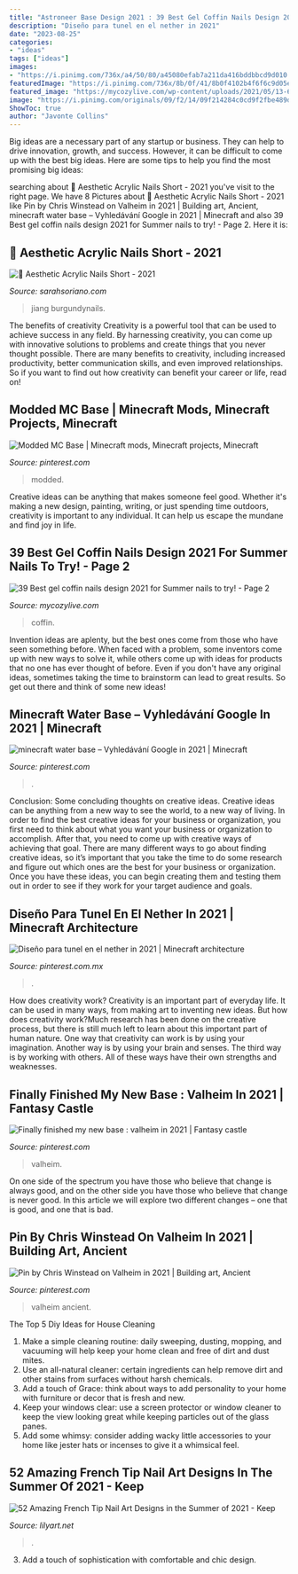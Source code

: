 ```yaml
---
title: "Astroneer Base Design 2021 : 39 Best Gel Coffin Nails Design 2021 For Summer Nails To Try!"
description: "Diseño para tunel en el nether in 2021"
date: "2023-08-25"
categories:
- "ideas"
tags: ["ideas"]
images:
- "https://i.pinimg.com/736x/a4/50/80/a45080efab7a211da416bddbbcd9d010.jpg"
featuredImage: "https://i.pinimg.com/736x/8b/0f/41/8b0f4102b4f6f6c9d05ec8b2bb136670.jpg"
featured_image: "https://mycozylive.com/wp-content/uploads/2021/05/13-683x1024.jpg"
image: "https://i.pinimg.com/originals/09/f2/14/09f214284c0cd9f2fbe489d4b94ea452.jpg"
ShowToc: true
author: "Javonte Collins"
---
```



Big ideas are a necessary part of any startup or business. They can help to drive innovation, growth, and success. However, it can be difficult to come up with the best big ideas. Here are some tips to help you find the most promising big ideas: 

	

		
searching about 🖤 Aesthetic Acrylic Nails Short - 2021 you've visit to the right page. We have 8 Pictures about 🖤 Aesthetic Acrylic Nails Short - 2021 like Pin by Chris Winstead on Valheim in 2021 | Building art, Ancient, minecraft water base – Vyhledávání Google in 2021 | Minecraft and also 39 Best gel coffin nails design 2021 for Summer nails to try! - Page 2. Here it is:
		
    
## 🖤 Aesthetic Acrylic Nails Short - 2021

<img loading=lazy src="https://i.pinimg.com/originals/09/f2/14/09f214284c0cd9f2fbe489d4b94ea452.jpg" onerror="this.onerror=null;this.src='https://tse1.mm.bing.net/th?id=OIP.z12ohCm7UXvk5ijo0OHXcgHaME&amp;pid=15.1';" alt="🖤 Aesthetic Acrylic Nails Short - 2021">

_Source: sarahsoriano.com_

>jiang burgundynails. 

	

The benefits of creativity
Creativity is a powerful tool that can be used to achieve success in any field. By harnessing creativity, you can come up with innovative solutions to problems and create things that you never thought possible. There are many benefits to creativity, including increased productivity, better communication skills, and even improved relationships. So if you want to find out how creativity can benefit your career or life, read on!

    
## Modded MC Base | Minecraft Mods, Minecraft Projects, Minecraft

<img loading=lazy src="https://i.pinimg.com/736x/ad/00/01/ad000179f76eaf378225250ef3f83cc1.jpg" onerror="this.onerror=null;this.src='https://tse3.mm.bing.net/th?id=OIP.ZTCORn1-_YZM_3LaKiQ-OwHaD9&amp;pid=15.1';" alt="Modded MC Base | Minecraft mods, Minecraft projects, Minecraft">

_Source: pinterest.com_

>modded. 

	

Creative ideas can be anything that makes someone feel good. Whether it's making a new design, painting, writing, or just spending time outdoors, creativity is important to any individual. It can help us escape the mundane and find joy in life.

    
## 39 Best Gel Coffin Nails Design 2021 For Summer Nails To Try! - Page 2

<img loading=lazy src="https://mycozylive.com/wp-content/uploads/2021/05/13-683x1024.jpg" onerror="this.onerror=null;this.src='https://tse2.mm.bing.net/th?id=OIP.dzt52vdBR__bazcKQzpPxgHaLG&amp;pid=15.1';" alt="39 Best gel coffin nails design 2021 for Summer nails to try! - Page 2">

_Source: mycozylive.com_

>coffin. 

	

Invention ideas are aplenty, but the best ones come from those who have seen something before. When faced with a problem, some inventors come up with new ways to solve it, while others come up with ideas for products that no one has ever thought of before. Even if you don't have any original ideas, sometimes taking the time to brainstorm can lead to great results. So get out there and think of some new ideas!

    
## Minecraft Water Base – Vyhledávání Google In 2021 | Minecraft

<img loading=lazy src="https://i.pinimg.com/736x/4c/b3/9f/4cb39ffe8aa5ec132bdd6b1d457a9c18.jpg" onerror="this.onerror=null;this.src='https://tse1.mm.bing.net/th?id=OIP.bFpO2fkJzyHYQ6UR8dbvmwHaEK&amp;pid=15.1';" alt="minecraft water base – Vyhledávání Google in 2021 | Minecraft">

_Source: pinterest.com_

>. 

	

Conclusion: Some concluding thoughts on creative ideas.
Creative ideas can be anything from a new way to see the world, to a new way of living. In order to find the best creative ideas for your business or organization, you first need to think about what you want your business or organization to accomplish. After that, you need to come up with creative ways of achieving that goal. There are many different ways to go about finding creative ideas, so it’s important that you take the time to do some research and figure out which ones are the best for your business or organization. Once you have these ideas, you can begin creating them and testing them out in order to see if they work for your target audience and goals.

    
## Diseño Para Tunel En El Nether In 2021 | Minecraft Architecture

<img loading=lazy src="https://i.pinimg.com/736x/8b/0f/41/8b0f4102b4f6f6c9d05ec8b2bb136670.jpg" onerror="this.onerror=null;this.src='https://tse4.mm.bing.net/th?id=OIP.cNJnHhfKoaOUSTYBLhjoPgHaEF&amp;pid=15.1';" alt="Diseño para tunel en el nether in 2021 | Minecraft architecture">

_Source: pinterest.com.mx_

>. 

	

How does creativity work?
Creativity is an important part of everyday life. It can be used in many ways, from making art to inventing new ideas. But how does creativity work?Much research has been done on the creative process, but there is still much left to learn about this important part of human nature. One way that creativity can work is by using your imagination. Another way is by using your brain and senses. The third way is by working with others. All of these ways have their own strengths and weaknesses.

    
## Finally Finished My New Base : Valheim In 2021 | Fantasy Castle

<img loading=lazy src="https://i.pinimg.com/736x/05/83/a3/0583a3b46403567fe41c4b75a95c8fc7.jpg" onerror="this.onerror=null;this.src='https://tse4.mm.bing.net/th?id=OIP.JMAp831vekWWU6JGvM62-QHaEK&amp;pid=15.1';" alt="Finally finished my new base : valheim in 2021 | Fantasy castle">

_Source: pinterest.com_

>valheim. 

	

On one side of the spectrum you have those who believe that change is always good, and on the other side you have those who believe that change is never good. In this article we will explore two different changes – one that is good, and one that is bad.

    
## Pin By Chris Winstead On Valheim In 2021 | Building Art, Ancient

<img loading=lazy src="https://i.pinimg.com/736x/a4/50/80/a45080efab7a211da416bddbbcd9d010.jpg" onerror="this.onerror=null;this.src='https://tse1.mm.bing.net/th?id=OIP.eLCVXs5mX4YHUHaH9eRjPQHaEK&amp;pid=15.1';" alt="Pin by Chris Winstead on Valheim in 2021 | Building art, Ancient">

_Source: pinterest.com_

>valheim ancient. 

	

The Top 5 Diy Ideas for House Cleaning
1. Make a simple cleaning routine: daily sweeping, dusting, mopping, and vacuuming will help keep your home clean and free of dirt and dust mites.
2. Use an all-natural cleaner: certain ingredients can help remove dirt and other stains from surfaces without harsh chemicals.
3. Add a touch of Grace: think about ways to add personality to your home with furniture or decor that is fresh and new.
4. Keep your windows clear: use a screen protector or window cleaner to keep the view looking great while keeping particles out of the glass panes.
5. Add some whimsy: consider adding wacky little accessories to your home like jester hats or incenses to give it a whimsical feel.

    
## 52 Amazing French Tip Nail Art Designs In The Summer Of 2021 - Keep

<img loading=lazy src="https://lilyart.net/wp-content/uploads/2021/03/41-3.jpg" onerror="this.onerror=null;this.src='https://tse1.mm.bing.net/th?id=OIP.z2cHLn50FZ8NCEt-9r2J7wHaLD&amp;pid=15.1';" alt="52 Amazing French Tip Nail Art Designs in the Summer of 2021 - Keep">

_Source: lilyart.net_

>. 

	

3. Add a touch of sophistication with comfortable and chic design.

